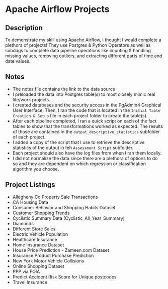 # Apache Airflow Projects

## Description

To demonstrate my skill using Apache Airflow, I thought I would complete a plethora of projects! They use Postgres & Python Operators as well as subdags to complete data pipeline operations like imputing & handling missing values, removing outliers, and extracting different parts of time and date values.

## Notes

- The notes file contains the link to the data source
- I preloaded the data into Postgres table(s) to most closely mimic real life/work projects. 
- I created databases and the security access in the PgAdmin4 Graphical User Interface. Then, I ran the code that is located in the `Initial Table Creation & Setup` file in each project folder to create the table(s).
- After each pipeline completed, I ran a quick script on each of the fact tables to show that the transformations worked as expected. The results of those are contained in the `output_descriptive_statistics` subfolder of each project.
- I added a copy of the script that I use to retrieve the descriptive statistics of the output in teh `Assessment Script` subfolder.
- Each project should also have the log files from when I ran them locally.
- I did not normalize the data since there are a plethora of options to do so and they are dependent on which regression or classification algorithm you choose.

## Project Listings

- Allegheny Co Property Sale Transactions
- CA Housing Data
- Consumer Behavior and Shopping Habits Dataset
- Customer Shopping Trends
- Cyclistic Summary Data (Cyclistic_All_Year_Summary)
- Diamonds
- Different Store Sales
- Electric Vehicle Population
- Healthcare Insurance
- Home Insurance Dataset
- House Price Prediction - Zameen.com Dataset
- Insurance Product Purchase Prediction
- New York Motor Vehicle Collisions
- Online Shopping Dataset
- PPP via FOIA
- Predict Accident Risk Score for Unique postcodes
- Travel Insurance



